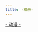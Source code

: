 ```yaml
---
title: -相册-
---
```

<div class="gallery-wrapper test">
	<div class="col-lg-4 col-md-6 col-sm-12 gallery-box">
		<a href="./cartoon" class="gallery-item" data-aos="zoom-in-up">
			<div class="gallery-cover-box" style="background-image: url(https://gitee.com/Royce2003/blog/raw/master/gallery/cartoon/s/012.jpg);"></div>
			<p class="gallery-name">- 动漫 -</p>
		</a>
	</div>
</div>